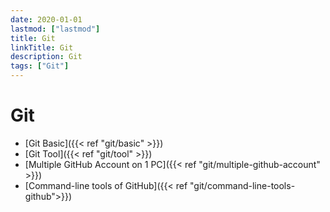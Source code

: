 ```yaml
---
date: 2020-01-01
lastmod: ["lastmod"]
title: Git
linkTitle: Git
description: Git
tags: ["Git"]
---
```


# Git

- [Git Basic]({{< ref "git/basic" >}})
- [Git Tool]({{< ref "git/tool" >}})
- [Multiple GitHub Account on 1 PC]({{< ref "git/multiple-github-account" >}})
- [Command-line tools of GitHub]({{< ref "git/command-line-tools-github">}})